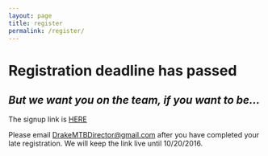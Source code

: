 ```yaml
---
layout: page
title: register
permalink: /register/
---
```


# Registration deadline has passed

## <i> But we want you on the team, if you want to be... </i>

The signup link is [HERE](https://docs.google.com/forms/d/e/1FAIpQLSeeRteOoGFZ9LBc6l9TrZnWuFevB70yp5xl9nxQIs3ugJve-w/viewform)

Please email <DrakeMTBDirector@gmail.com> after you have completed your late registration.  We will keep the link live until 10/20/2016.


<!--<meta http-equiv="refresh" content="0; URL='https://docs.google.com/forms/d/e/1FAIpQLSeeRteOoGFZ9LBc6l9TrZnWuFevB70yp5xl9nxQIs3ugJve-w/viewform'" />-->
